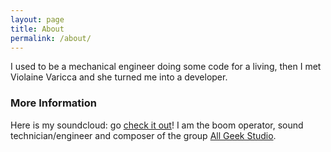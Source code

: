 ```yaml
---
layout: page
title: About
permalink: /about/
---
```


I used to be a mechanical engineer doing some code for a living, then I met Violaine Varicca and she turned me into a developer.

### More Information

Here is my soundcloud: go [check it out](https://soundcloud.com/lucien-bill-1)! I am the boom operator, sound technician/engineer and composer of the group [All Geek Studio](https://www.youtube.com/c/allgeekstudiotv).
